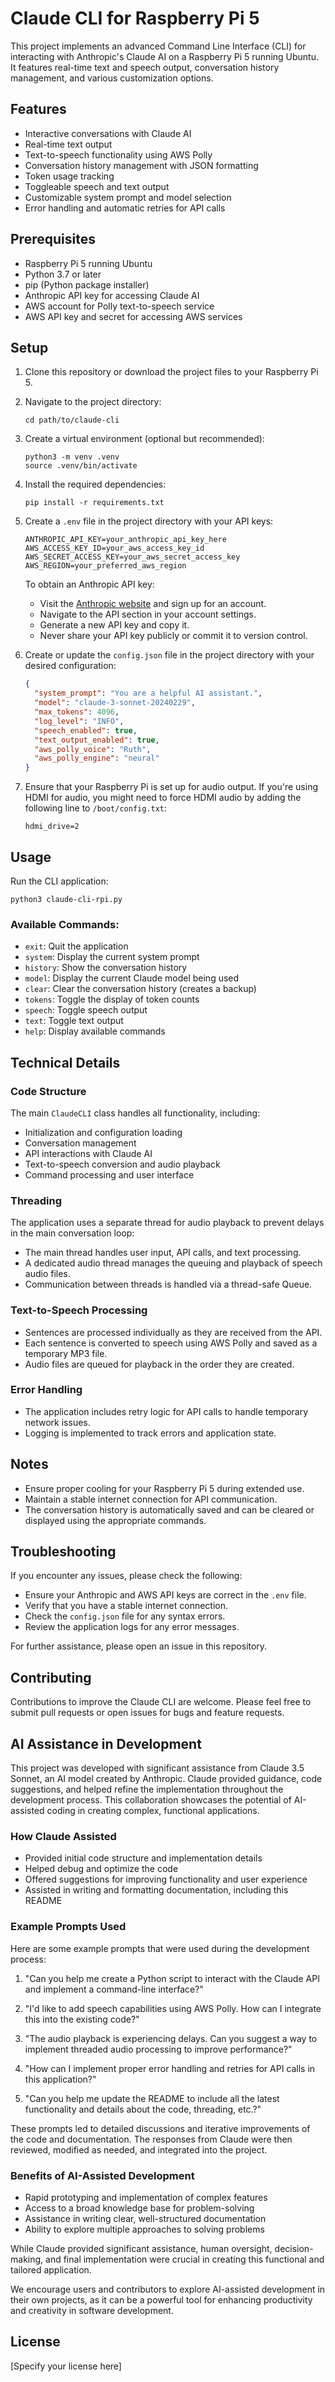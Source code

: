 # Claude CLI for Raspberry Pi 5

This project implements an advanced Command Line Interface (CLI) for interacting with Anthropic's Claude AI on a Raspberry Pi 5 running Ubuntu. It features real-time text and speech output, conversation history management, and various customization options.

## Features

- Interactive conversations with Claude AI
- Real-time text output
- Text-to-speech functionality using AWS Polly
- Conversation history management with JSON formatting
- Token usage tracking
- Toggleable speech and text output
- Customizable system prompt and model selection
- Error handling and automatic retries for API calls

## Prerequisites

- Raspberry Pi 5 running Ubuntu
- Python 3.7 or later
- pip (Python package installer)
- Anthropic API key for accessing Claude AI
- AWS account for Polly text-to-speech service
- AWS API key and secret for accessing AWS services

## Setup

1. Clone this repository or download the project files to your Raspberry Pi 5.

2. Navigate to the project directory:
   ```
   cd path/to/claude-cli
   ```

3. Create a virtual environment (optional but recommended):
   ```
   python3 -m venv .venv
   source .venv/bin/activate
   ```

4. Install the required dependencies:
   ```
   pip install -r requirements.txt
   ```

5. Create a `.env` file in the project directory with your API keys:
   ```
   ANTHROPIC_API_KEY=your_anthropic_api_key_here
   AWS_ACCESS_KEY_ID=your_aws_access_key_id
   AWS_SECRET_ACCESS_KEY=your_aws_secret_access_key
   AWS_REGION=your_preferred_aws_region
   ```

   To obtain an Anthropic API key:
   - Visit the [Anthropic website](https://www.anthropic.com) and sign up for an account.
   - Navigate to the API section in your account settings.
   - Generate a new API key and copy it.
   - Never share your API key publicly or commit it to version control.

6. Create or update the `config.json` file in the project directory with your desired configuration:
   ```json
   {
     "system_prompt": "You are a helpful AI assistant.",
     "model": "claude-3-sonnet-20240229",
     "max_tokens": 4096,
     "log_level": "INFO",
     "speech_enabled": true,
     "text_output_enabled": true,
     "aws_polly_voice": "Ruth",
     "aws_polly_engine": "neural"
   }
   ```

7. Ensure that your Raspberry Pi is set up for audio output. If you're using HDMI for audio, you might need to force HDMI audio by adding the following line to `/boot/config.txt`:
   ```
   hdmi_drive=2
   ```

## Usage

Run the CLI application:
```
python3 claude-cli-rpi.py
```

### Available Commands:

- `exit`: Quit the application
- `system`: Display the current system prompt
- `history`: Show the conversation history
- `model`: Display the current Claude model being used
- `clear`: Clear the conversation history (creates a backup)
- `tokens`: Toggle the display of token counts
- `speech`: Toggle speech output
- `text`: Toggle text output
- `help`: Display available commands

## Technical Details

### Code Structure

The main `ClaudeCLI` class handles all functionality, including:
- Initialization and configuration loading
- Conversation management
- API interactions with Claude AI
- Text-to-speech conversion and audio playback
- Command processing and user interface

### Threading

The application uses a separate thread for audio playback to prevent delays in the main conversation loop:
- The main thread handles user input, API calls, and text processing.
- A dedicated audio thread manages the queuing and playback of speech audio files.
- Communication between threads is handled via a thread-safe Queue.

### Text-to-Speech Processing

- Sentences are processed individually as they are received from the API.
- Each sentence is converted to speech using AWS Polly and saved as a temporary MP3 file.
- Audio files are queued for playback in the order they are created.

### Error Handling

- The application includes retry logic for API calls to handle temporary network issues.
- Logging is implemented to track errors and application state.

## Notes

- Ensure proper cooling for your Raspberry Pi 5 during extended use.
- Maintain a stable internet connection for API communication.
- The conversation history is automatically saved and can be cleared or displayed using the appropriate commands.

## Troubleshooting

If you encounter any issues, please check the following:
- Ensure your Anthropic and AWS API keys are correct in the `.env` file.
- Verify that you have a stable internet connection.
- Check the `config.json` file for any syntax errors.
- Review the application logs for any error messages.

For further assistance, please open an issue in this repository.

## Contributing

Contributions to improve the Claude CLI are welcome. Please feel free to submit pull requests or open issues for bugs and feature requests.

## AI Assistance in Development

This project was developed with significant assistance from Claude 3.5 Sonnet, an AI model created by Anthropic. Claude provided guidance, code suggestions, and helped refine the implementation throughout the development process. This collaboration showcases the potential of AI-assisted coding in creating complex, functional applications.

### How Claude Assisted

- Provided initial code structure and implementation details
- Helped debug and optimize the code
- Offered suggestions for improving functionality and user experience
- Assisted in writing and formatting documentation, including this README

### Example Prompts Used

Here are some example prompts that were used during the development process:

1. "Can you help me create a Python script to interact with the Claude API and implement a command-line interface?"

2. "I'd like to add speech capabilities using AWS Polly. How can I integrate this into the existing code?"

3. "The audio playback is experiencing delays. Can you suggest a way to implement threaded audio processing to improve performance?"

4. "How can I implement proper error handling and retries for API calls in this application?"

5. "Can you help me update the README to include all the latest functionality and details about the code, threading, etc.?"

These prompts led to detailed discussions and iterative improvements of the code and documentation. The responses from Claude were then reviewed, modified as needed, and integrated into the project.

### Benefits of AI-Assisted Development

- Rapid prototyping and implementation of complex features
- Access to a broad knowledge base for problem-solving
- Assistance in writing clear, well-structured documentation
- Ability to explore multiple approaches to solving problems

While Claude provided significant assistance, human oversight, decision-making, and final implementation were crucial in creating this functional and tailored application.

We encourage users and contributors to explore AI-assisted development in their own projects, as it can be a powerful tool for enhancing productivity and creativity in software development.

## License

[Specify your license here]